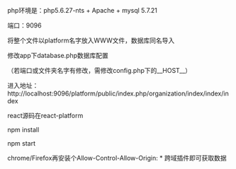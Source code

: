 php环境是：php5.6.27-nts + Apache + mysql 5.7.21

端口：9096

将整个文件以platform名字放入WWW文件，数据库同名导入

修改app下database.php数据库配置

（若端口或文件夹名字有修改，需修改config.php下的__HOST__）

进入地址：http://localhost:9096/platform/public/index.php/organization/index/index/index

react源码在react-platform

npm install

npm start

chrome/Firefox再安装个Allow-Control-Allow-Origin: * 跨域插件即可获取数据